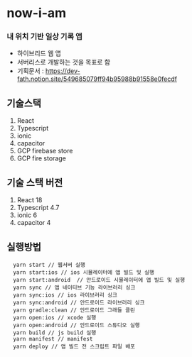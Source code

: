 # now-i-am

### 내 위치 기반 일상 기록 앱
- 하이브리드 웹 앱
- 서버리스로 개발하는 것을 목표로 함
- 기획문서 : https://dev-fath.notion.site/549685079ff94b95988b91558e0fecdf

## 기술스택
1. React 
1. Typescript
1. ionic
1. capacitor
1. GCP firebase store
1. GCP fire storage

## 기술 스택 버전
1. React 18
1. Typescript 4.7
1. ionic 6
1. capacitor 4

## 실행방법

```
  yarn start // 웹서버 실행
  yarn start:ios // ios 시뮬레이터에 앱 빌드 및 실행
  yarn start:android  // 안드로이드 시뮬레이터에 앱 빌드 및 실행
  yarn sync // 앱 네이티브 기능 라이브러리 싱크
  yarn sync:ios // ios 라이브러리 싱크
  yarn sync:android // 안드로이드 라이브러리 싱크
  yarn gradle:clean // 안드로이드 그래들 클린
  yarn open:ios // xcode 실행
  yarn open:android // 안드로이드 스튜디오 실행
  yarn build // js build 실행 
  yarn manifest // manifest 
  yarn deploy // 앱 빌드 전 스크립트 파일 배포

```

